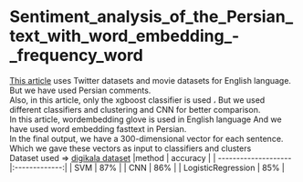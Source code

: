 # Sentiment_analysis_of_the_Persian_text_with_word_embedding_-_frequency_word
[This article](http://acta.uni-obuda.hu/Hayashi_Fujita_94.pdf) uses Twitter datasets and movie datasets for English language. But we have used Persian comments.
<br>
Also, in this article, only the xgboost classifier is used ، But we used different classifiers and clustering and CNN for better comparison.
<br>
In this article, wordembedding glove is used in English language And we have used word embedding fasttext in Persian.
<br>
In the final output, we have a 300-dimensional vector for each sentence. Which we gave these vectors as input to classifiers and clusters
<br>
Dataset used => [digikala dataset](https://www.digikala.com/opendata/#section-4) 
|method               | accuracy      | 
| --------------------|:-------------:| 
| SVM                 | 87%           |
| CNN                 | 86%           |
| LogisticRegression  | 85%           |
